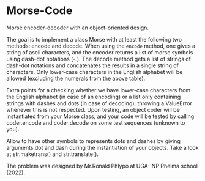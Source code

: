 # Morse-Code
Morse encoder-decoder with an object-oriented design.

The goal is to implement a class Morse with at least the following two methods: encode and decode. When using the `encode` method, one gives a string of ascii characters, and the encoder returns a list of morse symbols using dash-dot notations (-.). The decode method gets a list of strings of dash-dot notations and concatenates the results in a single string of characters. Only lower-case characters in the English alphabet will be allowed (excluding the numerals from the above table).

Extra points for a checking whether we have lower-case characters from the English alphabet (in case of an encoding) or a list only containing strings with dashes and dots (in case of decoding); throwing a ValueError whenever this is not respected.
Upon testing, an object coder will be instantiated from your Morse class, and your code will be tested by calling coder.encode and coder.decode on some test sequences (unknown to you).

Allow to have other symbols to represents dots and dashes by giving arguments dot and dash during the instantiation of your objects. Take a look at str.maketrans() and str.translate().

The problem was designed by Mr.Ronald Phlypo at UGA-INP Phelma school (2022).
